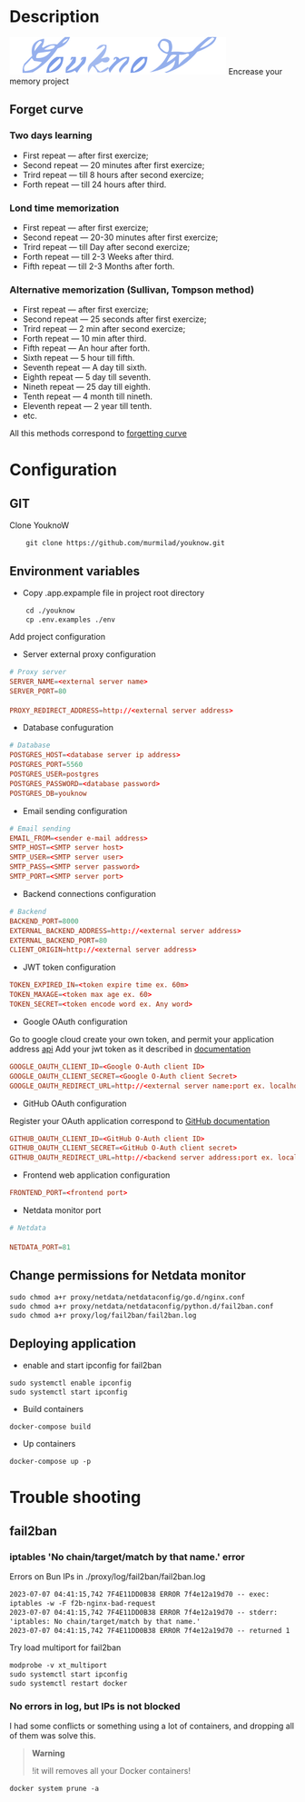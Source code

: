 # Description

![YouknoW](https://github.com/murmilad/youknow/blob/main/front/library/public/images/logo_small.svg "") Encrease your memory project

## Forget curve


### Two days learning
* First repeat — after first exercize;
* Second repeat — 20 minutes after first exercize;
* Trird repeat — till 8 hours after second exercize;
* Forth repeat — till 24 hours after third.
### Lond time memorization
* First repeat — after first exercize;
* Second repeat — 20-30 minutes after first exercize;
* Trird repeat — till Day  after second exercize;
* Forth repeat — till 2-3 Weeks after third.
* Fifth repeat — till 2-3 Months after forth.
### Alternative  memorization (Sullivan, Tompson method)
* First repeat — after first exercize;
* Second repeat — 25 seconds after first exercize;
* Trird repeat — 2 min after second exercize;
* Forth repeat — 10 min after third.
* Fifth repeat — An hour after forth.
* Sixth repeat — 5 hour till fifth.
* Seventh repeat — A day till sixth.
* Eighth repeat — 5 day till seventh.
* Nineth repeat — 25 day till eighth.
* Tenth repeat — 4 month till nineth.
* Eleventh repeat — 2 year till tenth.
* etc.

All this methods correspond to [forgetting curve](https://en.wikipedia.org/wiki/Forgetting_curve)

# Configuration

## GIT
Clone YouknoW
```shell
    git clone https://github.com/murmilad/youknow.git
```
## Environment variables
* Copy .app.expample file in project root directory
```shell
    cd ./youknow
    cp .env.examples ./env
```


Add project configuration

* Server external proxy configuration

```conf
# Proxy server
SERVER_NAME=<external server name>
SERVER_PORT=80

PROXY_REDIRECT_ADDRESS=http://<external server address>
```

* Database confuguration

```conf
# Database
POSTGRES_HOST=<database server ip address>
POSTGRES_PORT=5560
POSTGRES_USER=postgres
POSTGRES_PASSWORD=<database password>
POSTGRES_DB=youknow
```

* Email sending configuration

```conf
# Email sending
EMAIL_FROM=<sender e-mail address>
SMTP_HOST=<SMTP server host>
SMTP_USER=<SMTP server user>
SMTP_PASS=<SMTP server password>
SMTP_PORT=<SMTP server port>
```

* Backend connections configuration

```conf
# Backend
BACKEND_PORT=8000
EXTERNAL_BACKEND_ADDRESS=http://<external server address>
EXTERNAL_BACKEND_PORT=80
CLIENT_ORIGIN=http://<external server address>
```


* JWT token configuration
```conf
TOKEN_EXPIRED_IN=<token expire time ex. 60m>
TOKEN_MAXAGE=<token max age ex. 60>
TOKEN_SECRET=<token encode word ex. Any word>
```


* Google OAuth configuration

Go to google cloud create your own token, and permit your application address [api](https://console.cloud.google.com/apis/)
Add your jwt token as it described in [documentation](https://blog.logrocket.com/guide-adding-google-login-react-app/#acquiring-google-client-id-project)

```conf
GOOGLE_OAUTH_CLIENT_ID=<Google O-Auth client ID>
GOOGLE_OAUTH_CLIENT_SECRET=<Google O-Auth client Secret>
GOOGLE_OAUTH_REDIRECT_URL=http://<external server name:port ex. localhost:8000>/api/sessions/oauth/google
```

* GitHub OAuth configuration

Register your OAuth application correspond to [GitHub documentation](https://docs.github.com/en/apps/oauth-apps/building-oauth-apps/authorizing-oauth-apps#web-application-flow)

```conf
GITHUB_OAUTH_CLIENT_ID=<GitHub O-Auth client ID>
GITHUB_OAUTH_CLIENT_SECRET=<GitHub O-Auth client secret>
GITHUB_OAUTH_REDIRECT_URL=http://<backend server address:port ex. localhost:8000>/api/sessions/oauth/github
```
* Frontend web application configuration
```conf
FRONTEND_PORT=<frontend port>
```
* Netdata monitor port
```conf
# Netdata

NETDATA_PORT=81
```

## Change permissions for Netdata monitor

```shell
sudo chmod a+r proxy/netdata/netdataconfig/go.d/nginx.conf
sudo chmod a+r proxy/netdata/netdataconfig/python.d/fail2ban.conf
sudo chmod a+r proxy/log/fail2ban/fail2ban.log 
```

## Deploying application
* enable and start ipconfig for fail2ban
```shell
sudo systemctl enable ipconfig
sudo systemctl start ipconfig
```
* Build containers
```shell
docker-compose build
```
* Up containers
```shell
docker-compose up -p
```

# Trouble shooting
## fail2ban
### iptables 'No chain/target/match by that name.' error
Errors on Bun IPs in ./proxy/log/fail2ban/fail2ban.log
```log
2023-07-07 04:41:15,742 7F4E11DD0B38 ERROR 7f4e12a19d70 -- exec: iptables -w -F f2b-nginx-bad-request
2023-07-07 04:41:15,742 7F4E11DD0B38 ERROR 7f4e12a19d70 -- stderr: 'iptables: No chain/target/match by that name.'
2023-07-07 04:41:15,742 7F4E11DD0B38 ERROR 7f4e12a19d70 -- returned 1
```
Try load multiport for fail2ban
```shell
modprobe -v xt_multiport
sudo systemctl start ipconfig
sudo systemctl restart docker
```
### No errors in log, but IPs is not blocked
I had some conflicts  or something using a lot of containers, and dropping all of them was solve this.
> **Warning**
> 
> !it will removes all your Docker containers!
```shell
docker system prune -a
```
